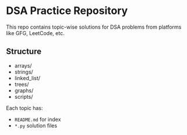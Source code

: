 # DSA Practice Repository

This repo contains topic-wise solutions for DSA problems from platforms like GFG, LeetCode, etc.

## Structure
- arrays/
- strings/
- linked_list/
- trees/
- graphs/
- scripts/

Each topic has:
- `README.md` for index
- `*.py` solution files

